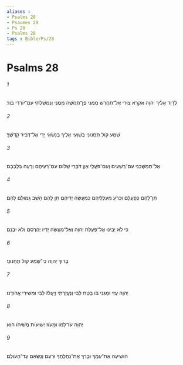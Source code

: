 ```yaml
---
aliases : 
- Psalms 28
- Psaumes 28
- Ps 28
- Psalms 28
tags : Bible/Ps/28
---
```


# Psalms 28

###### 1
לְדָוִד אֵלֶיךָ יְהוָה אֶקְרָא צוּרִי אַל־תֶּחֱרַשׁ מִמֶּנִּי פֶּן־תֶּחֱשֶׁה מִמֶּנִּי וְנִמְשַׁלְתִּי עִם־יֹורְדֵי בֹור׃
###### 2
שְׁמַע קֹול תַּחֲנוּנַי בְּשַׁוְּעִי אֵלֶיךָ בְּנָשְׂאִי יָדַי אֶל־דְּבִיר קָדְשֶׁךָ׃
###### 3
אַל־תִּמְשְׁכֵנִי עִם־רְשָׁעִים וְעִם־פֹּעֲלֵי אָוֶן דֹּבְרֵי שָׁלֹום עִם־רֵעֵיהֶם וְרָעָה בִּלְבָבָם׃
###### 4
תֶּן־לָהֶם כְּפָעֳלָם וּכְרֹעַ מַעַלְלֵיהֶם כְּמַעֲשֵׂה יְדֵיהֶם תֵּן לָהֶם הָשֵׁב גְּמוּלָם לָהֶם׃
###### 5
כִּי לֹא יָבִינוּ אֶל־פְּעֻלֹּת יְהוָה וְאֶל־מַעֲשֵׂה יָדָיו יֶהֶרְסֵם וְלֹא יִבְנֵם׃
###### 6
בָּרוּךְ יְהוָה כִּי־שָׁמַע קֹול תַּחֲנוּנָי׃
###### 7
יְהוָה עֻזִּי וּמָגִנִּי בֹּו בָטַח לִבִּי וְנֶעֱזָרְתִּי וַיַּעֲלֹז לִבִּי וּמִשִּׁירִי אֲהֹודֶנּוּ׃
###### 8
יְהוָה עֹז־לָמֹו וּמָעֹוז יְשׁוּעֹות מְשִׁיחֹו הוּא׃
###### 9
הֹושִׁיעָה אֶת־עַמֶּךָ וּבָרֵךְ אֶת־נַחֲלָתֶךָ וּרְעֵם וְנַשְּׂאֵם עַד־הָעֹולָם׃
